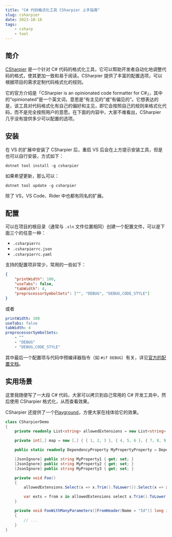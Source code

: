 ```yaml
---
title: "C# 代码格式化工具 CSharpier 上手指南"
slug: csharpier
date: 2023-10-16
tags:
    - csharp
    - tool
---
```


## 简介

[CSharpier](https://csharpier.com/) 是一个针对 C# 代码的格式化工具，它可以帮助开发者自动化地调整代码的格式，使其更加一致和易于阅读。CSharpier 提供了丰富的配置选项，可以根据项目的需求定制代码格式化的规则。

它的官方介绍是「CSharpier is an opinionated code formatter for C#」，其中的“opinionated”是一个英文词，意思是“有主见的”或“有偏见的”。它想表达的是，该工具对代码格式化有自己的偏好和主见，即它会按照自己的规则来格式化代码，而不是完全按照用户的意愿。在下面的内容中，大家不难看出，CSharpier 几乎没有提供多少可以配置的选项。

## 安装

在 VS 的扩展中安装了 CSharpier 后，重启 VS 后会在上方提示安装工具，但是也可以自行安装，方式如下：

```shell
dotnet tool install -g csharpier
```

如果希望更新，那么可以：

```shell
dotnet tool update -g csharpier
```

除了 VS，VS Code、Rider 中也都有同名的扩展。

## 配置

可以在项目的根目录（通常与 `.sln` 文件位置相同）创建一个配置文件，可以是下面三个的任意一种：

- `.csharpierrc`
- `.csharpierrc.json`
- `.csharpierrc.yaml`

支持的配置项非常少，常用的一些如下：

```json
{
    "printWidth": 100,
    "useTabs": false,
    "tabWidth": 4,
    "preprocessorSymbolSets": ["", "DEBUG", "DEBUG,CODE_STYLE"]
}
```

或者

```yaml
printWidth: 100
useTabs: false
tabWidth: 4
preprocessorSymbolSets:
    - ""
    - "DEBUG"
    - "DEBUG,CODE_STYLE"
```

其中最后一个配置项与代码中预编译器指令（如 `#if DEBUG`）有关，详见[官方的配置文档](https://csharpier.com/docs/Configuration)。

## 实用场景

这里我随便写了一大段 C# 代码，大家可以拷贝到自己常用的 C# 开发工具中，然后使用 CSharpier 格式化，从而查看效果。

CSharpier 还提供了一个[Playground](https://playground.csharpier.com/)，方便大家在线体验它的效果。

```csharp
class CSharpierDemo
{
    private readonly List<string> allowedExtensions = new List<string> { ".jpg", ".jpeg", ".png", ".gif", ".bmp", ".tiff", ".tif", ".webp", ".heic" };

    private int[,] map = new [,] { { 1, 2, 3 }, { 4, 5, 6 }, { 7, 8, 9 } };

    public static readonly DependencyProperty MyPropertyProperty = DependencyProperty.Register("MyProperty", typeof(string), typeof(MyControl), new PropertyMetadata(""));

    [JsonIgnore] public string MyProperty1 { get; set; }
    [JsonIgnore] public string MyProperty2 { get; set; }
    [JsonIgnore] public string MyProperty3 { get; set; }

    private void Foo()
    {
        allowedExtensions.Select(x => x.Trim().ToLower()).Select(x => x.TrimLeft('.')).Where(x => x.Length == 3).ToList().ForEach(x => Console.WriteLine(x));

        var exts = from x in allowedExtensions select x.Trim().ToLower() into x select x.TrimLeft('.') into x where x.Length == 3 select x;
    }

    private void FooWithManyParameters([FromHeader(Name = "Id")] long id, [FromQuery(Name = "first_name")] string firstName, [FromQuery(Name = "last_name")] string lastName, string? middleName = null, Action? callback = null, Action? errorCallback = null)
    {
        // ...
    }
}
```
